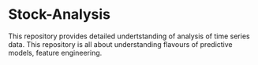 # Stock-Analysis
This repository provides detailed undertstanding of analysis of time series data. This repository is all about understanding flavours of predictive models, feature engineering.
